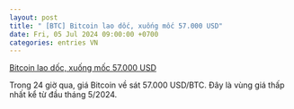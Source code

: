 ```yaml
---
layout: post
title: " [BTC] Bitcoin lao dốc, xuống mốc 57.000 USD"
date: Fri, 05 Jul 2024 09:00:00 +0700
categories: entries VN
---
```

[Bitcoin lao dốc, xuống mốc 57.000 USD](https://baotintuc.vn/infographics/bitcoin-lao-doc-xuong-moc-57000-usd-20240705090256705.htm)

Trong 24 giờ qua, giá Bitcoin về sát 57.000 USD/BTC. Đây là vùng giá thấp nhất kể từ đầu tháng 5/2024.

